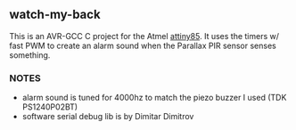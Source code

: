 watch-my-back 
-------------

This is an AVR-GCC C project for the Atmel [attiny85](http://www.atmel.com/devices/attiny85.aspx).
It uses the timers w/ fast PWM to create an alarm sound when the Parallax PIR sensor senses something.


### NOTES
- alarm sound is tuned for 4000hz to match the piezo buzzer I used (TDK PS1240P02BT)
- software serial debug lib is by Dimitar Dimitrov